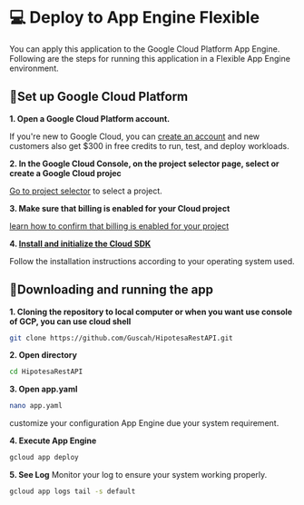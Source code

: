 # 💻 Deploy to App Engine Flexible

You can apply this application to the Google Cloud Platform App Engine. Following are the steps for running this application in a Flexible App Engine environment.

## 📌Set up Google Cloud Platform

**1. Open a Google Cloud Platform account.**

If you're new to Google Cloud, you can [create an account](https://console.cloud.google.com/freetrial) and new customers also get $300 in free credits to run, test, and deploy workloads.

**2. In the Google Cloud Console, on the project selector page, select or create a Google Cloud projec**

[Go to project selector](https://console.cloud.google.com/projectselector2/home/dashboard) to select a project.

**3. Make sure that billing is enabled for your Cloud project**

[learn how to confirm that billing is enabled for your project](https://cloud.google.com/billing/docs/how-to/modify-project)

**4. [Install and initialize the Cloud SDK](https://cloud.google.com/sdk/docs/install)**

Follow the installation instructions according to your operating system used.


## 📌Downloading and running the app

**1. Cloning the repository to local computer or when you want use console of GCP, you can use cloud shell**

```bash
git clone https://github.com/Guscah/HipotesaRestAPI.git
```

**2. Open directory**

```bash
cd HipotesaRestAPI
```

**3. Open app.yaml**

```bash
nano app.yaml
```
customize your configuration App Engine due your system requirement.

**4. Execute App Engine**

```bash
gcloud app deploy
```

**5. See Log**
Monitor your log to ensure your system working properly.

```bash
gcloud app logs tail -s default
```

